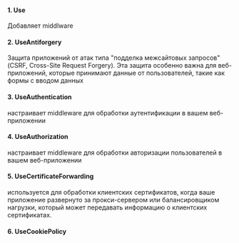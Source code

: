#### 1. Use
Добавляет middlware

#### 2. UseAntiforgery
Защита приложений от атак типа "подделка межсайтовых запросов" (CSRF, Cross-Site Request Forgery). Эта защита особенно важна для веб-приложений, которые принимают данные от пользователей, такие как формы с вводом данных

#### 3. UseAuthentication
 настраивает middleware для обработки аутентификации в вашем веб-приложении

#### 4. UseAuthorization
настраивает middleware для обработки авторизации пользователей в вашем веб-приложении

#### 5. UseCertificateForwarding
используется для обработки клиентских сертификатов, когда ваше приложение развернуто за прокси-сервером или балансировщиком нагрузки, который может передавать информацию о клиентских сертификатах.

#### 6. UseCookiePolicy
